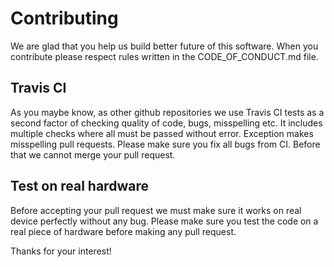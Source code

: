 # Contributing

We are glad that you help us build better future of this software. 
When you contribute please respect rules written in the CODE_OF_CONDUCT.md file. 

## Travis CI

As you maybe know, as other github repositories we use Travis CI tests as a second factor of checking quality of code, bugs, misspelling etc. 
It includes multiple checks where all must be passed without error. 
Exception makes misspelling pull requests. Please make sure you fix all bugs from CI.
Before that we cannot merge your pull request. 

## Test on real hardware

Before accepting your pull request we must make sure it works on real device perfectly without any bug. Please make sure you test the code on a real piece of hardware before making any pull request.

Thanks for your interest!
